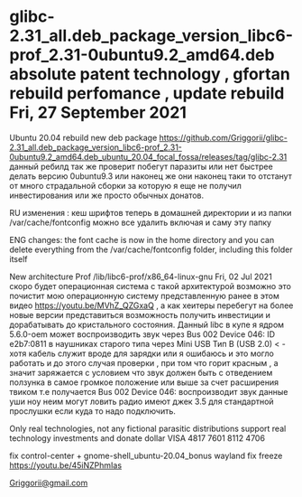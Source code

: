 # glibc-2.31_all.deb_package_version_libc6-prof_2.31-0ubuntu9.2_amd64.deb absolute patent technology , gfortan rebuild perfomance , update rebuild Fri, 27 September 2021

Ubuntu 20.04 rebuild new deb package https://github.com/Griggorii/glibc-2.31_all.deb_package_version_libc6-prof_2.31-0ubuntu9.2_amd64.deb_ubuntu_20.04_focal_fossa/releases/tag/glibc-2.31 данный ребилд так же проверит побегут паразиты или нет быстрее делать версию 0ubuntu9.3 или наконец же они наконец таки то отстанут от много страдальной сборки за которую я еще не получил инвестирования или же просто обычных донатов.

RU изменения : кеш шрифтов теперь в домашней директории и из папки /var/cache/fontconfig можно все удалить включая и саму эту папку

ENG changes: the font cache is now in the home directory and you can delete everything from the /var/cache/fontconfig folder, including this folder itself

New architecture Prof /lib/libc6-prof/x86_64-linux-gnu Fri, 02 Jul 2021 скоро будет операционная система с такой архитектурой возможно это почистит мою операционную систему представленную ранее в этом видео https://youtu.be/MVhZ_QZGxaQ , а как хеитеры перебегут на более новые версии представиться возможность получить инвестиции и дорабатывать до кристального состояния. Данный libc в купе я ядром 5.6.0-oem может воспроизводить звук через Bus 002 Device 046: ID e2b7:0811 в наушниках старого типа через Mini USB Тип B (USB 2.0) < - хотя кабель служит вроде для зарядки или я ошибаюсь и это могло работать и до этого случая проверки , при том что горит красным , а значит заряжается с условием что звук должен быть с отведением ползунка в самое громкое положение или выше за счет расширения твиком т.е получается Bus 002 Device 046: воспроизводит звук данные уши ноу неим могут ловить радио имеют джек 3.5 для стандартной прослушки если куда то надо подключить.

Only real technologies, not any fictional parasitic distributions support real technology investments and donate dollar VISA 4817 7601 8112 4706

fix control-center + gnome-shell_ubuntu-20.04_bonus wayland fix freeze https://youtu.be/45iNZPhmIas

Griggorii@gmail.com

